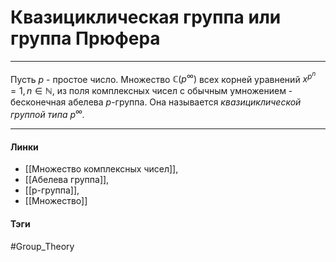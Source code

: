 # Квазициклическая группа или группа Прюфера
***
Пусть $p$ - простое число. Множество $\mathbb{C}(p^{\infty})$ всех корней уравнений $x^{p^n}=1,n\in\mathbb{N}$, из поля комплексных чисел с обычным умножением - бесконечная абелева
$p$-группа. Она называется *квазициклической группой типа $p^{\infty}$.*
***
#### Линки 
- [[Множество комплексных чисел]],
- [[Абелева группа]],
- [[p-группа]],
- [[Множество]]
#### Тэги 
 #Group_Theory 